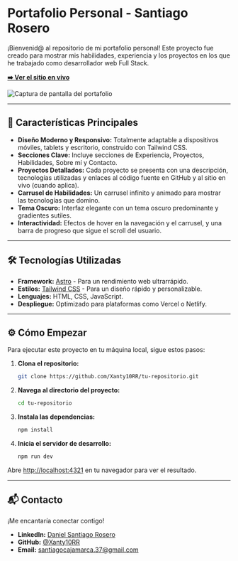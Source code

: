  # Portafolio Personal - Santiago Rosero

¡Bienvenid@ al repositorio de mi portafolio personal! Este proyecto fue creado para mostrar mis habilidades, experiencia y los proyectos en los que he trabajado como desarrollador web Full Stack.

**[➡️ Ver el sitio en vivo](https://URL-DE-TU-PORTAFOLIO.COM)** <!-- Reemplaza con la URL de tu sitio desplegado -->

![Captura de pantalla del portafolio](./public/og-image.png)

---

## 🚀 Características Principales

*   **Diseño Moderno y Responsivo:** Totalmente adaptable a dispositivos móviles, tablets y escritorio, construido con Tailwind CSS.
*   **Secciones Clave:** Incluye secciones de Experiencia, Proyectos, Habilidades, Sobre mí y Contacto.
*   **Proyectos Detallados:** Cada proyecto se presenta con una descripción, tecnologías utilizadas y enlaces al código fuente en GitHub y al sitio en vivo (cuando aplica).
*   **Carrusel de Habilidades:** Un carrusel infinito y animado para mostrar las tecnologías que domino.
*   **Tema Oscuro:** Interfaz elegante con un tema oscuro predominante y gradientes sutiles.
*   **Interactividad:** Efectos de hover en la navegación y el carrusel, y una barra de progreso que sigue el scroll del usuario.

---

## 🛠️ Tecnologías Utilizadas

*   **Framework:** [Astro](https://astro.build/) - Para un rendimiento web ultrarrápido.
*   **Estilos:** [Tailwind CSS](https://tailwindcss.com/) - Para un diseño rápido y personalizable.
*   **Lenguajes:** HTML, CSS, JavaScript.
*   **Despliegue:** Optimizado para plataformas como Vercel o Netlify.

---

## ⚙️ Cómo Empezar

Para ejecutar este proyecto en tu máquina local, sigue estos pasos:

1.  **Clona el repositorio:**
    ```bash
    git clone https://github.com/Xanty10RR/tu-repositorio.git
    ```

2.  **Navega al directorio del proyecto:**
    ```bash
    cd tu-repositorio
    ```

3.  **Instala las dependencias:**
    ```bash
    npm install
    ```

4.  **Inicia el servidor de desarrollo:**
    ```bash
    npm run dev
    ```

Abre [http://localhost:4321](http://localhost:4321) en tu navegador para ver el resultado.

---

## 📬 Contacto

¡Me encantaría conectar contigo!

*   **LinkedIn:** [Daniel Santiago Rosero](https://www.linkedin.com/in/daniel-santiago-rosero-4420a91b0/)
*   **GitHub:** [@Xanty10RR](https://github.com/Xanty10RR)
*   **Email:** [santiagocajamarca.37@gmail.com](mailto:santiagocajamarca.37@gmail.com)